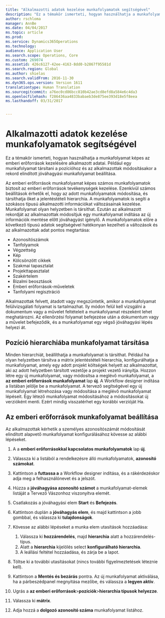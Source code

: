 ```yaml
---
title: "Alkalmazotti adatok kezelése munkafolyamatok segítségével"
description: "Ez a témakör ismerteti, hogyan használhatja a munkafolyamat képes az emberi erőforrások kezelésére alkalmazott adatai. Például egy munkafolyamat társítani a pozícióhoz és az alkalmazottak módosításakor a rekord elindított jóváhagyási munkafolyamat beállítása."
author: rschloma
manager: AnnBe
ms.date: 04/04/2017
ms.topic: article
ms.prod: 
ms.service: Dynamics365Operations
ms.technology: 
audience: Application User
ms.search.scope: Operations, Core
ms.custom: 269074
ms.assetid: 426c6127-42ee-4163-8dd0-b2867f95581d
ms.search.region: Global
ms.author: shielas
ms.search.validFrom: 2016-11-30
ms.dyn365.ops.version: Version 1611
translationtype: Human Translation
ms.sourcegitcommit: a76ec0cd86bcc810b42ae3cd8efd8a584e6c4da3
ms.openlocfilehash: f286436aa4833babaeb3de875ee393d18e5f8eea
ms.lasthandoff: 03/31/2017


---
```


# <a name="use-workflows-to-manage-employee-information"></a>Alkalmazotti adatok kezelése munkafolyamatok segítségével

Ez a témakör ismerteti, hogyan használhatja a munkafolyamat képes az emberi erőforrások kezelésére alkalmazott adatai. Például egy munkafolyamat társítani a pozícióhoz és az alkalmazottak módosításakor a rekord elindított jóváhagyási munkafolyamat beállítása.

Az emberi erőforrások munkafolyamat képes számos munkafolyamatok biztosít az emberi erőforrások tevékenységek kezelése. Ezenkívül számos beállítások érhetők el, hogy az adott munkafolyamatok módosítása, és társíthatja őket a jelentéstételi hierarchia. A munkafolyamatok is segíti a szokásos típusú alkalmazotti információkat változásainak kezelése. Munkafolyamat olyan helyzetben is társíthat. Ezután az alkalmazott rekordját az alkalmazottak módosítjuk egy munkafolyamat indítása az új információk mentése előtt jóváhagyást igénylő. A munkafolyamatok előre a következő típusú adatok segítségével hatékonyan kezelheti a változások és az alkalmazottak adat pontos megtartása:

-   Azonosítószámok
-   Tanfolyamok
-   Végzettség
-   Kép
-   Kölcsönzött cikkek
-   Szakmai tapasztalat
-   Projekttapasztalat
-   Szakértelem
-   Bizalmi beosztások
-   Emberi erőforrások-műveletek
-   Tanfolyami regisztráció

Alkalmazottak felvett, átadott vagy megszüntetik, amikor a munkafolyamat felülvizsgálati folyamat is tartalmazhat. Ily módon felül kell vizsgálni a dokumentum vagy a művelet feltételeit a munkafolyamat részeként lehet meghatározni. Az ellenőrzési folyamat befejezése után a dokumentum vagy a művelet befejeződik, és a munkafolyamat egy végső jóváhagyási lépés helyezi át.

## <a name="associate-a-workflow-with-a-position-hierarchy"></a>Pozíció hierarchiába munkafolyamat társítása
Minden hierarchiát, beállíthatja a munkafolyamat is társíthat. Például ha olyan helyzetben társítva a mátrix jelentéstételi hierarchia, konfigurálhatja a munkafolyamat, amely egy adott projekt költségek helyett az alkalmazottat, aki az adott helyzetben társított vezetője a projekt vezető irányítja. Hozzon létre egy új munkafolyamat, vagy módosítsa a meglévő munkafolyamat, a **az emberi erőforrások munkafolyamat** lap **új**. A Workflow designer indítása a listában jelölje be a munkafolyamat. A tervező segítségével egy új munkafolyamat létrehozása vagy módosítása a meglévő munkafolyamat lépéseit. Egy létező munkafolyamat módosításához a módosításokat új verzióként menti. Ezért mindig visszatérhet egy korábbi verzióját Ha.

## <a name="configure-a-human-resources-workflow"></a>Az emberi erőforrások munkafolyamat beállítása
Az alkalmazottak kérhetik a személyes azonosítószámát módosítását elindított alapvető munkafolyamat konfigurálásához kövesse az alábbi lépéseket.

1.  A a **emberi erőforrásokkal kapcsolatos munkafolyamatok** lap **új**.
2.  Válassza ki a listából a rendelkezésre álló munkafolyamatok, **azonosító számokat**.
3.  Kattintson a **futtassa a** a Workflow designer indítása, és a rákérdezéskor adja meg a felhasználónevet és a jelszót.
4.  Húzza a **jóváhagyása azonosító számot** a munkafolyamat-elemek listáját a Tervező Vászonhoz viszonyítva elemét.
5.  Csatlakozás a jóváhagyási elem **Start** és **Befejezés**.
6.  Kattintson duplán a **jóváhagyás elem**, és majd kattintson a jobb gombbal, és válassza ki **tulajdonságok**.
7.  Kövesse az alábbi lépéseket a munka elem utasítások hozzáadása:
    1.  Válassza ki **hozzárendelés**, majd **hierarchia** alatt a hozzárendelés-típus.
    2.  Alatt a **hierarchia** kijelölés select **konfigurálható hierarchia**.
    3.  A leállási feltétel hozzáadása, és zárja be a lapot.

8.  Töltse ki a további utasításokat (nincs további figyelmeztetések léteznie kell).
9.  Kattintson a **Mentés és bezárás** pontra. Az új munkafolyamat aktiválása, ha a párbeszédpanel megnyitása mezőbe, és válassza a **legyen aktív**.
10. Ugrás a **az emberi erőforrások**&gt;**pozíciók**&gt;**hierarchia típusok helyezze**.
11. Válassza ki **mátrix**.
12. Adja hozzá a **dolgozó azonosító száma** munkafolyamat listához.



